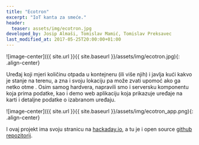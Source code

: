 ```yaml
---
title: "Ecotron"
excerpt: "IoT kanta za smeće."
header:
  teaser: assets/img/ecotron.jpg
developed_by: Josip Almaši, Tomislav Mamić, Tomislav Preksavec
last_modified_at: 2017-05-25T20:00:00+01:00
---
```


![image-center]({{ site.url }}{{ site.baseurl }}/assets/img/ecotron.jpg){: .align-center}

Uređaj koji mjeri količinu otpada u kontejneru (ili više njih) i javlja kući kakvo je stanje na terenu, a zna i svoju lokaciju pa može zvati upomoć ako ga netko otme <i class="fa-regular fa-face-smile"></i>. Osim samog hardvera, napravili smo i serversku komponentu koja prima podatke, kao i demo web aplikaciju koja prikazuje uređaje na karti i detaljne podatke o izabranom uređaju.

![image-center]({{ site.url }}{{ site.baseurl }}/assets/img/ecotron_app.png){: .align-center}

I ovaj projekt ima svoju stranicu na [hackaday.io](https://hackaday.io/project/13111-internet-of-trash), a tu je i open source [github repozitorij](https://github.com/mikrotron-zg/ecotron).